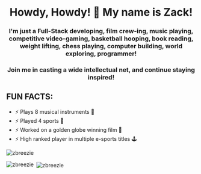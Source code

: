 <h1 align="center">Howdy, Howdy! 🤠 My name is Zack!</h1>
<h3 align="center">I'm just a Full-Stack developing, film crew-ing, music playing, competitive video-gaming, basketball hooping, book reading, weight lifting, chess playing, computer building, world exploring, programmer!</h3>

<h3 align="center"> Join me in casting a wide intellectual net, and continue staying inspired!</h3>

## FUN FACTS:
* ⚡ Plays 8 musical instruments 🎸
* ⚡ Played 4 sports 🏀
* ⚡ Worked on a golden globe winning film 🎥
* ⚡ High ranked player in multiple e-sports titles 🕹️

<p align="left"> <img src="https://komarev.com/ghpvc/?username=zbreezie&label=Profile%20views&color=0e75b6&style=flat" alt="zbreezie" /> </p>

<p align="left">
</p>

<p><img align="left" src="https://github-readme-stats.vercel.app/api/top-langs?username=zbreezie&show_icons=true&locale=en&layout=compact&theme=highcontrast" alt="zbreezie" /></p>

<p>&nbsp;<img align="center" src="https://github-readme-stats.vercel.app/api?username=zbreezie&show_icons=true&locale=en&theme=highcontrast" alt="zbreezie" /></p>
